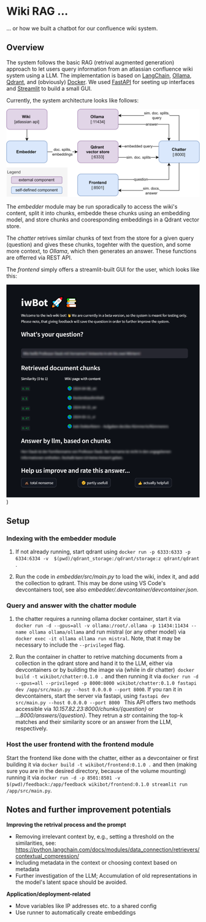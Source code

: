 # Wiki RAG ...

... or how we built a chatbot for our confluence wiki system. 

## Overview 

The system follows the basic RAG (retrival augmented generation) approach to let users 
query information from an atlassian confluence wiki system using a LLM. The implementation
is based on [LangChain](https://www.langchain.com/), [Ollama](https://github.com/ollama/ollama), 
[Qdrant](https://qdrant.tech/), and (obviously) [Docker](https://www.docker.com/). 
We used [FastAPI](https://fastapi.tiangolo.com/) for seeting up interfaces and 
[Streamlit](https://streamlit.io/) to build a small GUI. 

Currently, the system architecture looks like follows:

![System architecture](https://github.com/jhnns-br/wiki-rag/blob/main/images/system%20architecture.drawio.png)

The *embedder* module may be run sporadically to access the wiki's content, split it 
into chunks, embedde these chunks using an embedding model, and store chunks and 
cooresponding embeddings in a Qdrant vector store. 

The *chatter* retrives similar chunks of text from the store for a given query (question)
and gives these chunks, togehter with the question, and some more context, to *Ollama*, which then
generates an answer. These functions are offerred via REST API. 

The *frontend* simply offers a streamlit-built GUI for the user, which looks like this:

![Sneak peak](https://github.com/jhnns-br/wiki-rag/blob/main/images/sneak%20peak.png))
 
## Setup
### Indexing with the embedder module
1. If not already running, start qdrant using 
`docker run -p 6333:6333 -p 6334:6334 -v 
$(pwd)/qdrant_storage:/qdrant/storage:z qdrant/qdrant
`.

2. Run the code in *embedder/src/main.py* to load the wiki, index it, and add the collection to qdrant. 
This may be done using VS Code's devcontainers tool, see also *embedder/.devcontainer/devcontainer.json*. 

### Query and answer with the chatter module 

1. the chatter requires a running ollama docker container, start it via `
docker run -d --gpus=all -v ollama:/root/.ollama -p 11434:11434 --name ollama ollama/ollama`
and run mistral (or any other model) via `docker exec -it ollama ollama run mistral`.
Note, that it may be necessary to include the `--privileged` flag. 

2. Run the container in chatter to retrive matching documents from a collection in the qdrant store and
hand it to the LLM, either via devcontainers or by building the image via (while in dir chatter)`
docker build -t wikibot/chatter:0.1.0 .`
and then running it via `
docker run -d --gpus=all --privileged -p 8000:8000 wikibot/chatter:0.1.0 fastapi dev /app/src/main.py --host 0.0.0.0 --port 8000
`. 
If you ran it in devcontainers, start the server via fastapi, using `
fastapi dev src/main.py --host 0.0.0.0 --port 8000 
`
This API offers two methods accessible via  *10.157.82.23:8000/chunks/{question}* or 
*...8000/answers/{question}*. They retrun a *str* containing the top-k matches and their similarity score 
or an answer from the LLM, respectively.  

### Host the user frontend with the frontend module 

Start the frontend like done with the chatter, either as a devcontainer or first building it via 
`
docker build -t wikibot/frontend:0.1.0 .
` and then (making sure you are in the desired directory, because of the volume mounting) running it via
`
docker run -d -p 8501:8501 -v $(pwd)/feedback:/app/feedback wikibot/frontend:0.1.0 streamlit run /app/src/main.py
`.

## Notes and further improvement potentials  

**Improving the retrival process and the prompt**
- Removing irrelevant context by, e.g., setting a threshold on the similarities, see: https://python.langchain.com/docs/modules/data_connection/retrievers/contextual_compression/
- Including metadata in the context or choosing context based on metadata 
- Further investigation of the LLM; Accumulation of old representations in the model's latent space should be
avoided. 

**Application/deployment-related**
- Move variables like IP addresses etc. to a shared config
- Use runner to automatically create embeddings

